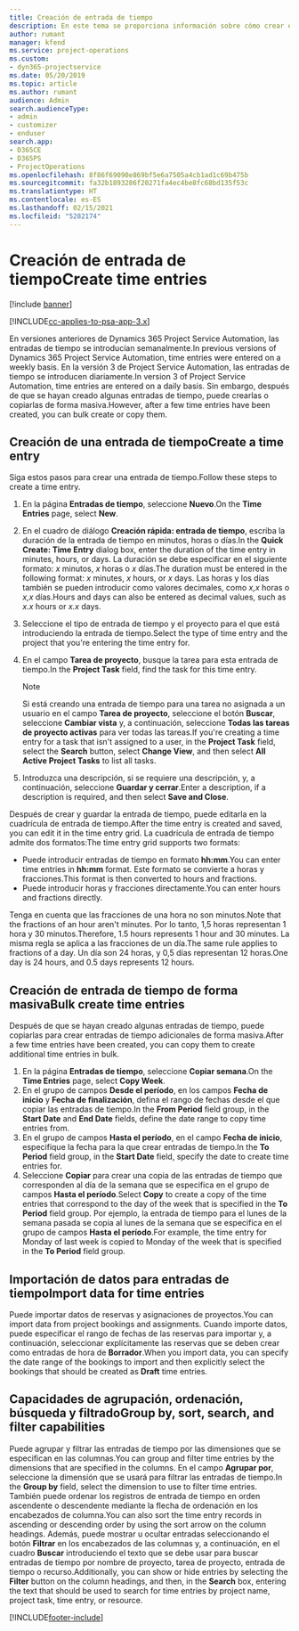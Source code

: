 ```yaml
---
title: Creación de entrada de tiempo
description: En este tema se proporciona información sobre cómo crear entradas de tiempo.
author: rumant
manager: kfend
ms.service: project-operations
ms.custom:
- dyn365-projectservice
ms.date: 05/20/2019
ms.topic: article
ms.author: rumant
audience: Admin
search.audienceType:
- admin
- customizer
- enduser
search.app:
- D365CE
- D365PS
- ProjectOperations
ms.openlocfilehash: 8f86f69090e869bf5e6a7505a4cb1ad1c69b475b
ms.sourcegitcommit: fa32b1893286f20271fa4ec4be8fc68bd135f53c
ms.translationtype: HT
ms.contentlocale: es-ES
ms.lasthandoff: 02/15/2021
ms.locfileid: "5282174"
---
```

# <a name="create-time-entries"></a><span data-ttu-id="20a72-103">Creación de entrada de tiempo</span><span class="sxs-lookup"><span data-stu-id="20a72-103">Create time entries</span></span>

[!include [banner](../includes/psa-now-project-operations.md)]

[!INCLUDE[cc-applies-to-psa-app-3.x](../includes/cc-applies-to-psa-app-3x.md)]

<span data-ttu-id="20a72-104">En versiones anteriores de Dynamics 365 Project Service Automation, las entradas de tiempo se introducían semanalmente.</span><span class="sxs-lookup"><span data-stu-id="20a72-104">In previous versions of Dynamics 365 Project Service Automation, time entries were entered on a weekly basis.</span></span> <span data-ttu-id="20a72-105">En la versión 3 de Project Service Automation, las entradas de tiempo se introducen diariamente.</span><span class="sxs-lookup"><span data-stu-id="20a72-105">In version 3 of Project Service Automation, time entries are entered on a daily basis.</span></span> <span data-ttu-id="20a72-106">Sin embargo, después de que se hayan creado algunas entradas de tiempo, puede crearlas o copiarlas de forma masiva.</span><span class="sxs-lookup"><span data-stu-id="20a72-106">However, after a few time entries have been created, you can bulk create or copy them.</span></span>

## <a name="create-a-time-entry"></a><span data-ttu-id="20a72-107">Creación de una entrada de tiempo</span><span class="sxs-lookup"><span data-stu-id="20a72-107">Create a time entry</span></span>

<span data-ttu-id="20a72-108">Siga estos pasos para crear una entrada de tiempo.</span><span class="sxs-lookup"><span data-stu-id="20a72-108">Follow these steps to create a time entry.</span></span>

1. <span data-ttu-id="20a72-109">En la página **Entradas de tiempo**, seleccione **Nuevo**.</span><span class="sxs-lookup"><span data-stu-id="20a72-109">On the **Time Entries** page, select **New**.</span></span>
2. <span data-ttu-id="20a72-110">En el cuadro de diálogo **Creación rápida: entrada de tiempo**, escriba la duración de la entrada de tiempo en minutos, horas o días.</span><span class="sxs-lookup"><span data-stu-id="20a72-110">In the **Quick Create: Time Entry** dialog box, enter the duration of the time entry in minutes, hours, or days.</span></span> <span data-ttu-id="20a72-111">La duración se debe especificar en el siguiente formato: *x* minutos, *x* horas o *x* días.</span><span class="sxs-lookup"><span data-stu-id="20a72-111">The duration must be entered in the following format: *x* minutes, *x* hours, or *x* days.</span></span> <span data-ttu-id="20a72-112">Las horas y los días también se pueden introducir como valores decimales, como *x,x* horas o *x,x* días.</span><span class="sxs-lookup"><span data-stu-id="20a72-112">Hours and days can also be entered as decimal values, such as *x.x* hours or *x.x* days.</span></span>
3. <span data-ttu-id="20a72-113">Seleccione el tipo de entrada de tiempo y el proyecto para el que está introduciendo la entrada de tiempo.</span><span class="sxs-lookup"><span data-stu-id="20a72-113">Select the type of time entry and the project that you're entering the time entry for.</span></span>
4. <span data-ttu-id="20a72-114">En el campo **Tarea de proyecto**, busque la tarea para esta entrada de tiempo.</span><span class="sxs-lookup"><span data-stu-id="20a72-114">In the **Project Task** field, find the task for this time entry.</span></span>

    > [!NOTE]
    > <span data-ttu-id="20a72-115">Si está creando una entrada de tiempo para una tarea no asignada a un usuario en el campo **Tarea de proyecto**, seleccione el botón **Buscar**, seleccione **Cambiar vista** y, a continuación, seleccione **Todas las tareas de proyecto activas** para ver todas las tareas.</span><span class="sxs-lookup"><span data-stu-id="20a72-115">If you're creating a time entry for a task that isn't assigned to a user, in the **Project Task** field, select the **Search** button, select **Change View**, and then select **All Active Project Tasks** to list all tasks.</span></span>

5. <span data-ttu-id="20a72-116">Introduzca una descripción, si se requiere una descripción, y, a continuación, seleccione **Guardar y cerrar**.</span><span class="sxs-lookup"><span data-stu-id="20a72-116">Enter a description, if a description is required, and then select **Save and Close**.</span></span>

<span data-ttu-id="20a72-117">Después de crear y guardar la entrada de tiempo, puede editarla en la cuadrícula de entrada de tiempo.</span><span class="sxs-lookup"><span data-stu-id="20a72-117">After the time entry is created and saved, you can edit it in the time entry grid.</span></span> <span data-ttu-id="20a72-118">La cuadrícula de entrada de tiempo admite dos formatos:</span><span class="sxs-lookup"><span data-stu-id="20a72-118">The time entry grid supports two formats:</span></span>

- <span data-ttu-id="20a72-119">Puede introducir entradas de tiempo en formato **hh:mm**.</span><span class="sxs-lookup"><span data-stu-id="20a72-119">You can enter time entries in **hh:mm** format.</span></span> <span data-ttu-id="20a72-120">Este formato se convierte a horas y fracciones.</span><span class="sxs-lookup"><span data-stu-id="20a72-120">This format is then converted to hours and fractions.</span></span>
- <span data-ttu-id="20a72-121">Puede introducir horas y fracciones directamente.</span><span class="sxs-lookup"><span data-stu-id="20a72-121">You can enter hours and fractions directly.</span></span>

<span data-ttu-id="20a72-122">Tenga en cuenta que las fracciones de una hora no son minutos.</span><span class="sxs-lookup"><span data-stu-id="20a72-122">Note that the fractions of an hour aren't minutes.</span></span> <span data-ttu-id="20a72-123">Por lo tanto, 1,5 horas representan 1 hora y 30 minutos.</span><span class="sxs-lookup"><span data-stu-id="20a72-123">Therefore, 1.5 hours represents 1 hour and 30 minutes.</span></span> <span data-ttu-id="20a72-124">La misma regla se aplica a las fracciones de un día.</span><span class="sxs-lookup"><span data-stu-id="20a72-124">The same rule applies to fractions of a day.</span></span> <span data-ttu-id="20a72-125">Un día son 24 horas, y 0,5 días representan 12 horas.</span><span class="sxs-lookup"><span data-stu-id="20a72-125">One day is 24 hours, and 0.5 days represents 12 hours.</span></span>

## <a name="bulk-create-time-entries"></a><span data-ttu-id="20a72-126">Creación de entrada de tiempo de forma masiva</span><span class="sxs-lookup"><span data-stu-id="20a72-126">Bulk create time entries</span></span>

<span data-ttu-id="20a72-127">Después de que se hayan creado algunas entradas de tiempo, puede copiarlas para crear entradas de tiempo adicionales de forma masiva.</span><span class="sxs-lookup"><span data-stu-id="20a72-127">After a few time entries have been created, you can copy them to create additional time entries in bulk.</span></span>

1. <span data-ttu-id="20a72-128">En la página **Entradas de tiempo**, seleccione **Copiar semana**.</span><span class="sxs-lookup"><span data-stu-id="20a72-128">On the **Time Entries** page, select **Copy Week**.</span></span>
2. <span data-ttu-id="20a72-129">En el grupo de campos **Desde el período**, en los campos **Fecha de inicio** y **Fecha de finalización**, defina el rango de fechas desde el que copiar las entradas de tiempo.</span><span class="sxs-lookup"><span data-stu-id="20a72-129">In the **From Period** field group, in the **Start Date** and **End Date** fields, define the date range to copy time entries from.</span></span>
3. <span data-ttu-id="20a72-130">En el grupo de campos **Hasta el período**, en el campo **Fecha de inicio**, especifique la fecha para la que crear entradas de tiempo.</span><span class="sxs-lookup"><span data-stu-id="20a72-130">In the **To Period** field group, in the **Start Date** field, specify the date to create time entries for.</span></span>
4. <span data-ttu-id="20a72-131">Seleccione **Copiar** para crear una copia de las entradas de tiempo que corresponden al día de la semana que se especifica en el grupo de campos **Hasta el período**.</span><span class="sxs-lookup"><span data-stu-id="20a72-131">Select **Copy** to create a copy of the time entries that correspond to the day of the week that is specified in the **To Period** field group.</span></span> <span data-ttu-id="20a72-132">Por ejemplo, la entrada de tiempo para el lunes de la semana pasada se copia al lunes de la semana que se especifica en el grupo de campos **Hasta el período**.</span><span class="sxs-lookup"><span data-stu-id="20a72-132">For example, the time entry for Monday of last week is copied to Monday of the week that is specified in the **To Period** field group.</span></span>

## <a name="import-data-for-time-entries"></a><span data-ttu-id="20a72-133">Importación de datos para entradas de tiempo</span><span class="sxs-lookup"><span data-stu-id="20a72-133">Import data for time entries</span></span>

<span data-ttu-id="20a72-134">Puede importar datos de reservas y asignaciones de proyectos.</span><span class="sxs-lookup"><span data-stu-id="20a72-134">You can import data from project bookings and assignments.</span></span> <span data-ttu-id="20a72-135">Cuando importe datos, puede especificar el rango de fechas de las reservas para importar y, a continuación, seleccionar explícitamente las reservas que se deben crear como entradas de hora de **Borrador**.</span><span class="sxs-lookup"><span data-stu-id="20a72-135">When you import data, you can specify the date range of the bookings to import and then explicitly select the bookings that should be created as **Draft** time entries.</span></span>

## <a name="group-by-sort-search-and-filter-capabilities"></a><span data-ttu-id="20a72-136">Capacidades de agrupación, ordenación, búsqueda y filtrado</span><span class="sxs-lookup"><span data-stu-id="20a72-136">Group by, sort, search, and filter capabilities</span></span>

<span data-ttu-id="20a72-137">Puede agrupar y filtrar las entradas de tiempo por las dimensiones que se especifican en las columnas.</span><span class="sxs-lookup"><span data-stu-id="20a72-137">You can group and filter time entries by the dimensions that are specified in the columns.</span></span> <span data-ttu-id="20a72-138">En el campo **Agrupar por**, seleccione la dimensión que se usará para filtrar las entradas de tiempo.</span><span class="sxs-lookup"><span data-stu-id="20a72-138">In the **Group by** field, select the dimension to use to filter time entries.</span></span> <span data-ttu-id="20a72-139">También puede ordenar los registros de entrada de tiempo en orden ascendente o descendente mediante la flecha de ordenación en los encabezados de columna.</span><span class="sxs-lookup"><span data-stu-id="20a72-139">You can also sort the time entry records in ascending or descending order by using the sort arrow on the column headings.</span></span> <span data-ttu-id="20a72-140">Además, puede mostrar u ocultar entradas seleccionando el botón **Filtrar** en los encabezados de las columnas y, a continuación, en el cuadro **Buscar** introduciendo el texto que se debe usar para buscar entradas de tiempo por nombre de proyecto, tarea de proyecto, entrada de tiempo o recurso.</span><span class="sxs-lookup"><span data-stu-id="20a72-140">Additionally, you can show or hide entries by selecting the **Filter** button on the column headings, and then, in the **Search** box, entering the text that should be used to search for time entries by project name, project task, time entry, or resource.</span></span>


[!INCLUDE[footer-include](../includes/footer-banner.md)]